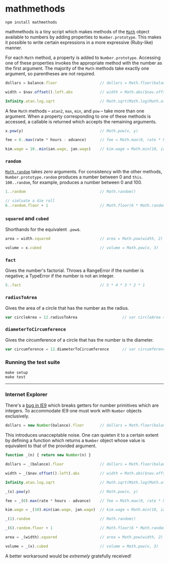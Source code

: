 # mathmethods

    npm install mathmethods

mathmethods is a tiny script which makes methods of the [`Math`][1] object
available to numbers by adding properties to `Number.prototype`. This makes it
possible to write certain expressions in a more expressive (Ruby-like) manner.

For each `Math` method, a property is added to `Number.prototype`. Accessing
one of these properties invokes the appropriate method with the number as the
first argument. The majority of the `Math` methods take exactly one argument,
so parentheses are not required.

```javascript
dollars = balance.floor                   // dollars = Math.floor(balance)

width = $nav.offset().left.abs            // width = Math.abs($nav.offset().left)

Infinity.atan.log.sqrt                    // Math.sqrt(Math.log(Math.atan(Infinity)))
```

A few `Math` methods – `atan2`, `max`, `min`, and `pow` – take more than one
argument. When a property corresponding to one of these methods is accessed,
a callable is returned which accepts the remaining arguments.

```javascript
x.pow(y)                                  // Math.pow(x, y)

fee = 0..max(rate * hours - advance)      // fee = Math.max(0, rate * hours - advance)

kim.wage = 10..min(ian.wage, jan.wage)    // kim.wage = Math.min(10, ian.wage, jan.wage)
```

### `random`

[`Math.random`][2] takes *zero* arguments. For consistency with the other
methods, `Number.prototype.random` produces a number between 0 and `this`.
`100..random`, for example, produces a number between 0 and 100.

```javascript
1..random                                 // Math.random()

// simluate a die roll
6..random.floor + 1                       // Math.floor(6 * Math.random()) + 1
```

### `squared` and `cubed`

Shorthands for the equivalent `.pow`s.

```javascript
area = width.squared                      // area = Math.pow(width, 2)

volume = x.cubed                          // volume = Math.pow(x, 3)
```

### `fact`

Gives the number's factorial. Throws a RangeError if the number is negative;
a TypeError if the number is not an integer.

```javascript
5..fact                                   // 5 * 4 * 3 * 2 * 1
```

### `radiusToArea`
Gives the area of a circle that has the number as the radius.

```javascript
var circleArea = 12.radiusToArea                    // var circleArea = (Math.pow(12)) * Math.PI
```

### `diameterToCircumference`
Gives the circumference of a circle that has the number is the diameter.

```javascript
var circumference = 12.diameterToCircumference      // var circumference = (Math.PI * 12)
```

### Running the test suite

    make setup
    make test

- - - - - - - - - - - - - - - - - - - - - - - - - - - - - - - - - - - - - - -

### Internet Explorer

There's a [bug in IE9][3] which breaks getters for number primitives which are
integers. To accommodate IE9 one must work with `Number` objects exclusively.

```javascript
dollars = new Number(balance).floor       // dollars = Math.floor(balance)
```

This introduces unacceptable noise. One can quieten it to a certain extent by
defining a function which returns a `Number` object whose value is equivalent
to that of the provided argument.

```javascript
function _(n) { return new Number(n) }

dollars = _(balance).floor                // dollars = Math.floor(balance)

width = _($nav.offset().left).abs         // width = Math.abs($nav.offset().left)

Infinity.atan.log.sqrt                    // Math.sqrt(Math.log(Math.atan(Infinity)))

_(x).pow(y)                               // Math.pow(x, y)

fee = _(0).max(rate * hours - advance)    // fee = Math.max(0, rate * hours - advance)

kim.wage = _(10).min(ian.wage, jan.wage)  // kim.wage = Math.min(10, ian.wage, jan.wage)

_(1).random                               // Math.random()

_(6).random.floor + 1                     // Math.floor(6 * Math.random()) + 1

area = _(width).squared                   // area = Math.pow(width, 2)

volume = _(x).cubed                       // volume = Math.pow(x, 3)
```

A better workaround would be *extremely* gratefully received!


[1]: https://developer.mozilla.org/en/JavaScript/Reference/Global_Objects/Math
[2]: https://developer.mozilla.org/en/JavaScript/Reference/Global_Objects/Math/random
[3]: http://stackoverflow.com/questions/7854948
